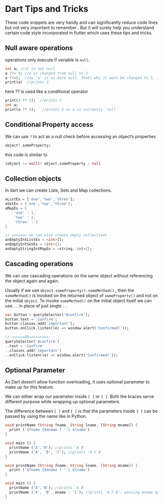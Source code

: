 # Dart Tips and Tricks

These code snippets are very handy and can significantly reduce code lines but not very important to remember . But it will surely help you understand certain code style incorporated in flutter which uses these tips and tricks.



## Null aware operations

operations only execute if variable is `null`.

```dart
int a; //it is not null
a ??= 3; //a is changed from null to 3
a ??=5;  //as 'a' is no more null, thats why it wont be changed to 5, it will still remian 3
print(a)  //prints 3
```

here ?? is used like a conditional operator

```dart
print(3 ?? 5);  //prints 3
int a;
print(a ?? 5);   //prints 5 as a is currently `null`    
```

## Conditional Property access

We can use  `?` to act as a null check before accessing an object’s properties

```dart
object?.someProperty;
```

this code is similar to

```dart
(object != null)? object.someProperty : null
```

## Collection objects

In dart we can create Lists, Sets and Map collections.

```dart
aListEx = ['one','two','three'];
aSetEx = {'one','two','three'};
aMapEx = {
	'one' : 1,
	'two' : 2,
	'three' : 3
}

// ======= we can also create empty collections
anEmptyIntListEx = <int>[];
anEmptyIntSetEx = <int>{};
anEmptyStringIntMapEx = <string, int>{};
```

## Cascading operations

We can use cascading operations on the same object without referencing the object again and again.

Usually if we use `object.someProperty().someMethod()` , then the `someMethod()` is invoked on the returned object of `someProperty()` and not on the initial `object`. To invoke `someMethod()` on the initial object itself we can use `..` in place of just single `.` .

```dart
var button = querySelector('#confirm');
button.text = 'Confirm';
button.classes.add('important');
button.onClick.listen((e) => window.alert('Confirmed!'));

// ======OR=========
querySelector('#confirm')
..text = 'Confirm'
..classes.add('important')
..onClick.listen((e) => window.alert('Confirmed!'));
```

## Optional Parameter

As Dart doesn’t allow function overloading, it uses optional parameter to make up for this feature.

We can either wrap our parameter inside `[ ]` or `{ }`. Both the braces serve different purpose while wrapping up optional parameters. 

The difference between `[ ]` and `{ }` is that the parameters inside `{ }` can be passed by using the name like in Python.

```dart
void printName (String fname, String lname, [String mname]) {
  print ('$fname {$mname ? ''} $lname')
}

void main () {
  printName ('A','B'); //prints 'A B'
  printName ('A', 'B', 'C'); //prints 'A C B'
}
```

```dart
void printName (String fname, String lname, {String mname}) {
  print ('$fname {$mname ? ''} $lname')
}

void main () {
  printName ('A','B'); //prints 'A B'
  printName ('A', 'B', mname : 'C'); //prints 'A C B'; passing mname by specifying mname parameter in the call code
}
```

